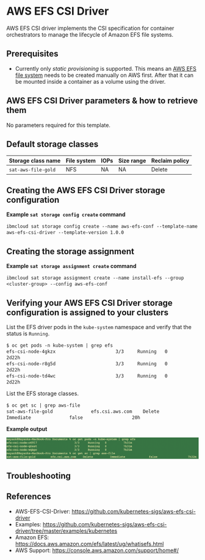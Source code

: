 # AWS EFS CSI Driver

AWS EFS CSI driver implements the CSI specification for container orchestrators to manage the lifecycle of Amazon EFS file systems.

## Prerequisites

- Currently only *static provisioning* is supported. This means an [AWS EFS file system](https://docs.aws.amazon.com/efs/latest/ug/gs-step-two-create-efs-resources.html) needs to be created manually on AWS first. After that it can be mounted inside a container as a volume using the driver.

## AWS EFS CSI Driver parameters & how to retrieve them

No parameters required for this template. 


## Default storage classes

| Storage class name | File system | IOPs | Size range | Reclaim policy |
| --- | --- | --- | --- | --- |
| `sat-aws-file-gold` | NFS | NA | NA | Delete | 


## Creating the AWS EFS CSI Driver storage configuration

**Example `sat storage config create` command**

```
ibmcloud sat storage config create --name aws-efs-conf --template-name aws-efs-csi-driver --template-version 1.0.0
```

## Creating the storage assignment

**Example `sat storage assignment create` command**

```
ibmcloud sat storage assignment create --name install-efs --group <cluster-group> --config aws-efs-conf
```

## Verifying your AWS EFS CSI Driver storage configuration is assigned to your clusters
List the EFS driver pods in the `kube-system` namespace and verify that the status is `Running`.
```
$ oc get pods -n kube-system | grep efs    
efs-csi-node-4gkzx                      3/3     Running   0          2d22h
efs-csi-node-r8g5d                      3/3     Running   0          2d22h
efs-csi-node-td4wc                      3/3     Running   0          2d22h
```

List the EFS storage classes.

```
$ oc get sc | grep aws-file 
sat-aws-file-gold              efs.csi.aws.com    Delete          Immediate              false                  20h
```


**Example output**

![Example Output](./images/output.png)

## Troubleshooting



## References

- AWS-EFS-CSI-Driver: https://github.com/kubernetes-sigs/aws-efs-csi-driver
- Examples: https://github.com/kubernetes-sigs/aws-efs-csi-driver/tree/master/examples/kubernetes
- Amazon EFS: https://docs.aws.amazon.com/efs/latest/ug/whatisefs.html
- AWS Support: https://console.aws.amazon.com/support/home#/
